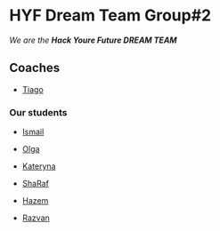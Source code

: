 # HYF Dream Team Group#2

_We are the **Hack Youre Future DREAM TEAM**_



## Coaches

- [Tiago]()

### Our students 


- [Ismail]()

- [Olga]() 

- [Kateryna]()

- [ShaRaf]()

- [Hazem]()

- [Razvan]()
